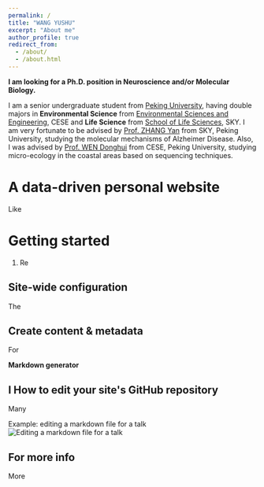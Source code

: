 ```yaml
---
permalink: /
title: "WANG YUSHU"
excerpt: "About me"
author_profile: true
redirect_from: 
  - /about/
  - /about.html
---
```

**I am looking for a Ph.D. position in Neuroscience and/or Molecular Biology.**

I am a senior undergraduate student from [Peking University](https://www.pku.edu.cn/), having double majors in **Environmental Science** from  [Environmental Sciences and Engineering](http://cese.pku.edu.cn), CESE and **Life Science** from [School of Life Sciences](https://www.pku.edu.cn), SKY. I am very fortunate to be advised by [Prof. ZHANG Yan](https://bio.pku.edu.cn/homes/Index/news_cont_jl/17/95.html) from SKY, Peking University, studying the molecular mechanisms of Alzheimer Disease. Also, I was advised by [Prof. WEN Donghui](http://scholar.pku.edu.cn/dhwen) from CESE, Peking University, studying micro-ecology in the coastal areas based on sequencing techniques.

A data-driven personal website
======
Like 

Getting started
======
1. Re

Site-wide configuration
------
The 

Create content & metadata
------
For 

**Markdown generator**

I 
How to edit your site's GitHub repository
------
Many

Example: editing a markdown file for a talk
![Editing a markdown file for a talk](/images/editing-talk.png)

For more info
------
More
